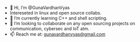- 👋 Hi, I’m @GunaVardhanVyas
- Intereseted in linux and open source collabs.
- 🌱 I’m currently learning C++ and shell scripting.
- 💞️ I’m looking to collaborate on any open sourcing projects on communication, cybersec and IoT atm.
- 📫 Reach me at: gunavardhanvyas@gmail.com

